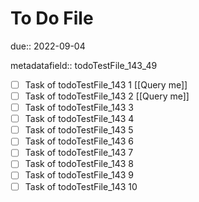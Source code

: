 # To Do File

due:: 2022-09-04

metadatafield:: todoTestFile_143_49

- [ ] Task of todoTestFile_143 1 [[Query me]]
- [ ] Task of todoTestFile_143 2 [[Query me]]
- [ ] Task of todoTestFile_143 3
- [ ] Task of todoTestFile_143 4
- [ ] Task of todoTestFile_143 5
- [ ] Task of todoTestFile_143 6
- [ ] Task of todoTestFile_143 7
- [ ] Task of todoTestFile_143 8
- [ ] Task of todoTestFile_143 9
- [ ] Task of todoTestFile_143 10